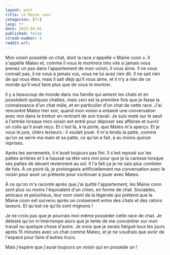 ```yaml
---
layout: post
title: Le Maine coon 
categories: [fr]
lang: fr
date: 2022-04-01
published: false
streak-number: 9
reddit-url:
---
```

Mon voisin possède un chat, dont la race s'appèlle « Maine coon ». Il s'appèlle Mateo et, comme il vous le montrera très vite si jamais vous prenez un pas dans l'appartement de mon voisin, il vous aime. Il ne vous connait pas, il ne vous a jamais vus, vous ne lui avez rien dit. Il ne sait rien de qui vous êtes, mais il sait déjà qu'il vous aime, et il n'y a rien de ce monde qu'il veut faire plus que de vous le montrer.

Il y a beaucoup de monde dans ma famille qui aiment les chats et en possèdent quelques chattes, mais ceci est la première fois que je fasse la connaissance d'un chat mâle, et en particulier d'un chat de cette race. J'ai rencontré Mateo hier soir, quand mon voisin a entamé une conversation avec moi dans le trottoir en rentrant de son travail. Je suis resté sur le seuil à l'entrée lorsque mon voisin est entré pour déposer ses affaires et ouvrir un colis qu'il avait reçu. Et c'est là, à la porte, que Mateo m'a aperçu. Et je vous le jure, chérs lecteurs : il voulait jouer. Il m'a tendu la patte, comme qu'on se serre ma main et sa patte, ce qu'on a fait, à au moins quinze reprises.

Après les serrements, il n'avait toujours pas fini. Il s'est reposé sur les pattes arrières et il a haussé sa tête vers moi pour que je la caresse lorsque ses pattes de devant reviennent au sol. Il l'a fait ça je ne sais plus combien de fois. À ce point-là, je prolongeais artificiellement ma conversation avec le voisin pour avoir un prètexte pour continuer à jouer avec Mateo.

À ce qu'on m'a raconté après que j'ai quitté l'appartement, les Maine coon sont plus ou moins l'équivalent d'un chien, en forme de chat. Sociables, amicaux et pelucheux, leur nom vient de la légende qui prétend que le Maine coon est survenu après un croisement entre des chats et des ratons laveurs. Et qu'est-ce qu'ils sont mignons !

Je ne crois pas que je pourrais moi-même posséder cette race de chat. Je déteste qu'on m'interrompe alors que je tente de me concéntrer sur mon travail ou quelque chose d'autre. Je crois que je serais fatigué tous les jours après 15 minutes avec un chat comme Mateo, et je ne voudrais que avoir de l'espace pour faire d'autres trucs.

Mais j'espère que j'aurai toujours un voisin qui en possède un !
